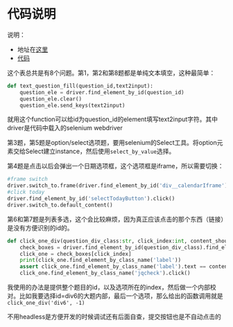 # 代码说明

说明：

- 地址在[这里](https://www.wjx.cn/m/59791426.aspx)
- [代码](health_report.py)

这个表总共是有8个问题。第1，第2和第8题都是单纯文本填空，这种最简单：

```python
def text_question_fill(question_id,text2input):
    question_ele = driver.find_element_by_id(question_id)
    question_ele.clear()
    question_ele.send_keys(text2input)
```

就用这个function可以给id为question_id的element填写text2input字符。其中driver是代码中载入的selenium webdriver

第3题，第5题是option/select选项题，要用selenium的Select工具。将option元素交给Select建立instance，然后使用`select_by_value`选择。

第4题是点击以后会弹出一个日期选项框，这个选项框是iframe，所以需要切换：

```python
#frame switch
driver.switch_to.frame(driver.find_element_by_id('div__calendarIframe'))
#click today
driver.find_element_by_id('selectTodayButton').click()
driver.switch_to.default_content()
```

第6和第7题是列表多选，这个会比较麻烦，因为真正应该点击的那个东西（链接）是没有方便识别的id的。

```python
def click_one_div(question_div_class:str, click_index:int, content_should_be='无'):
    check_boxes = driver.find_element_by_id(question_div_class).find_elements_by_class_name('ui-checkbox')
    click_one = check_boxes[click_index]
    print(click_one.find_element_by_class_name('label'))
    assert click_one.find_element_by_class_name('label').text == content_should_be, f"提供的click_index：{click_index}不正确"
    click_one.find_element_by_class_name('jqcheck').click()
```

我使用的办法是提供整个题目的id，以及选项所在的index，然后做一个内部校对。比如我要选择id=div6的大题内部，最后一个选项，那么给出的函数调用就是`click_one_div('div6', -1)`

不用headless是方便开发的时候调试还有后面自查，提交按钮也是不自动点击的